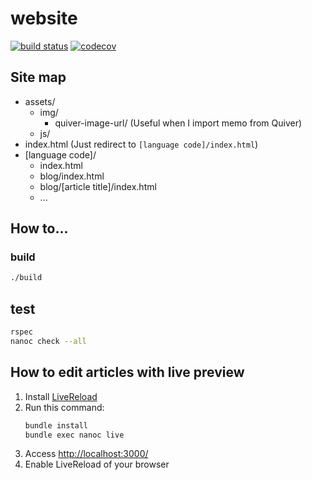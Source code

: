 # website

[![build status](https://travis-ci.org/mshibanami/website.svg)](https://travis-ci.org/mshibanami/website)
[![codecov](https://codecov.io/gh/mshibanami/website/branch/master/graph/badge.svg)](https://codecov.io/gh/mshibanami/website)

## Site map

- assets/
    - img/
        - quiver-image-url/ (Useful when I import memo from Quiver)
    - js/
- index.html (Just redirect to `[language code]/index.html`)
- [language code]/
    - index.html
    - blog/index.html
    - blog/[article title]/index.html
    - ...

## How to...

### build

```bash
./build
```

## test

```bash
rspec
nanoc check --all
```

## How to edit articles with live preview

1. Install [LiveReload](http://livereload.com/)
2. Run this command:
    ```bash
    bundle install
    bundle exec nanoc live
    ```
3. Access <http://localhost:3000/>
4. Enable LiveReload of your browser
